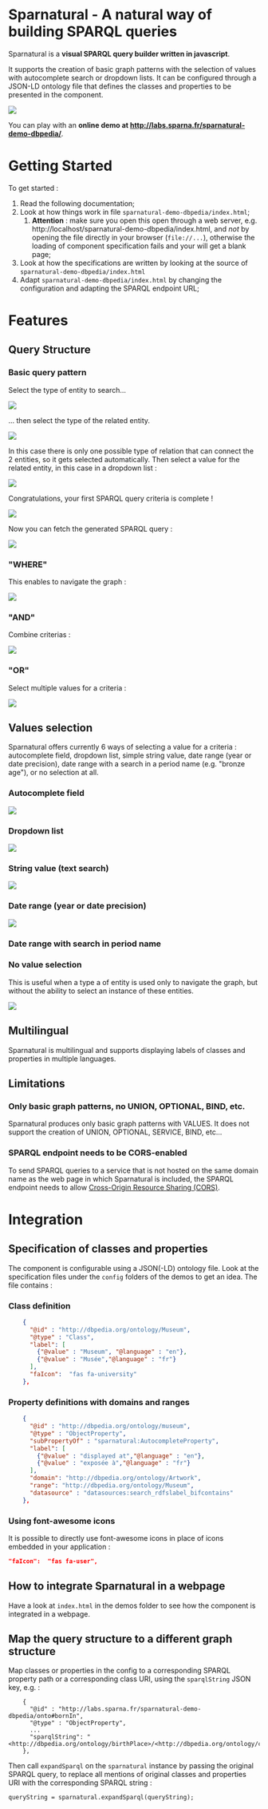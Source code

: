 # Sparnatural - A natural way of building SPARQL queries

Sparnatural is a **visual SPARQL query builder written in javascript**.

It supports the creation of basic graph patterns with the selection of values with autocomplete search or dropdown lists. It can be configured through a JSON-LD ontology file that defines the classes and properties to be presented in the component.

![](documentation/screencast-sparnatural-dbpedia-v3-en.gif)

You can play with an **online demo at http://labs.sparna.fr/sparnatural-demo-dbpedia/**.

# Getting Started

To get started :

1. Read the following documentation;
2. Look at how things work in file `sparnatural-demo-dbpedia/index.html`; 
   1. **Attention** : make sure you open this open through a web server, e.g. http://localhost/sparnatural-demo-dbpedia/index.html, and *not* by opening the file directly in your browser (`file://...`), otherwise the loading of component specification fails and your will get a blank page;
3. Look at how the specifications are written by looking at the source of `sparnatural-demo-dbpedia/index.html`
4. Adapt `sparnatural-demo-dbpedia/index.html` by changing the configuration and adapting the SPARQL endpoint URL;

# Features

## Query Structure

### Basic query pattern

Select the type of entity to search...

![](documentation/1-screenshot-class-selection.png)

... then select the type of the related entity.

![](documentation/2-screenshot-object-type-selection.png)

In this case there is only one possible type of relation that can connect the 2 entities, so it gets selected automatically. Then select a value for the related entity, in this case in a dropdown list :

![](documentation/3-screenshot-value-selection.png)

Congratulations, your first SPARQL query criteria is complete !

![](documentation/4-screenshot-criteria.png)

Now you can fetch the generated SPARQL query :

![](documentation/5-screenshot-sparql.png)

### "WHERE"

This enables to navigate the graph :

![](documentation/6-where.png)

### "AND"

Combine criterias :

![](documentation/7-and.png)

### "OR"

Select multiple values for a criteria :

![](documentation/8-or.png)

## Values selection

Sparnatural offers currently 6 ways of selecting a value for a criteria : autocomplete field, dropdown list, simple string value, date range (year or date precision), date range with a search in a period name (e.g. "bronze age"), or no selection at all.

### Autocomplete field

![](documentation/9-autocomplete.png)

### Dropdown list

![](documentation/10-list.png)

### String value (text search)

![](documentation/11-search.png)

### Date range (year or date precision)

![](documentation/12-time-date.png)

### Date range with search in period name

### No value selection

This is useful when a type a of entity is used only to navigate the graph, but without the ability to select an instance of these entities.

![](documentation/13-no-value.png)




## Multilingual

Sparnatural is multilingual and supports displaying labels of classes and properties in multiple languages.


## Limitations

### Only basic graph patterns, no UNION, OPTIONAL, BIND, etc.

Sparnatural produces only basic graph patterns with VALUES. It does not support the creation of UNION, OPTIONAL, SERVICE, BIND, etc...

### SPARQL endpoint needs to be CORS-enabled

To send SPARQL queries to a service that is not hosted on the same domain name as the web page in which Sparnatural is included, the SPARQL endpoint needs to allow [Cross-Origin Resource Sharing (CORS)](https://enable-cors.org/).

# Integration

## Specification of classes and properties

The component is configurable using a JSON(-LD) ontology file. Look at the specification files under the `config` folders of the demos to get an idea. The file contains :

### Class definition

```json
    {
      "@id" : "http://dbpedia.org/ontology/Museum",
      "@type" : "Class",
      "label": [
        {"@value" : "Museum", "@language" : "en"},
        {"@value" : "Musée","@language" : "fr"}
      ],
      "faIcon":  "fas fa-university"
    },
```

### Property definitions with domains and ranges

```json
    {
      "@id" : "http://dbpedia.org/ontology/museum",
      "@type" : "ObjectProperty",
      "subPropertyOf" : "sparnatural:AutocompleteProperty",
      "label": [
        {"@value" : "displayed at","@language" : "en"},
        {"@value" : "exposée à","@language" : "fr"}
      ],
      "domain": "http://dbpedia.org/ontology/Artwork",
      "range": "http://dbpedia.org/ontology/Museum",
      "datasource" : "datasources:search_rdfslabel_bifcontains"
    },
```

### Using font-awesome icons

It is possible to directly use font-awesome icons in place of icons embedded in your application :

```json
"faIcon":  "fas fa-user",
```

## How to integrate Sparnatural in a webpage

Have a look at `index.html` in the demos folder to see how the component is integrated in a webpage.


## Map the query structure to a different graph structure

Map classes or properties in the config to a corresponding SPARQL property path or a corresponding class URI, using the `sparqlString` JSON key, e.g. :

```
    {
      "@id" : "http://labs.sparna.fr/sparnatural-demo-dbpedia/onto#bornIn",
      "@type" : "ObjectProperty",
      ...
      "sparqlString": "<http://dbpedia.org/ontology/birthPlace>/<http://dbpedia.org/ontology/country>",
    },
```

Then call `expandSparql` on the `sparnatural` instance by passing the original SPARQL query, to replace all mentions of original classes and properties URI with the corresponding SPARQL string :

```
queryString = sparnatural.expandSparql(queryString);
```
